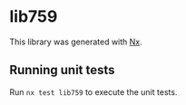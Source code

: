 # lib759

This library was generated with [Nx](https://nx.dev).

## Running unit tests

Run `nx test lib759` to execute the unit tests.
